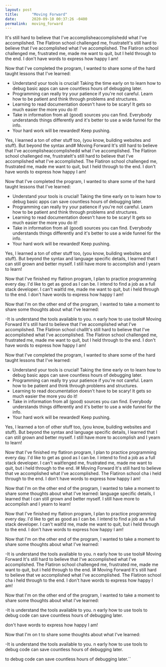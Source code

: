 ```yaml
---
layout: post
title:      "Moving Forward"
date:       2020-09-10 00:37:26 -0400
permalink:  moving_forward
---
```


It's still hard to believe that I've accomplisheaccomplishedd what I've accomplished. The Flatiron school challenged me, frustrateIt's still hard to believe that I've accomplished what I've accomplished. The Flatiron school challenged me, frustrated me, made me want to quit, but I held through to the end. I don't have words to express how happy I am!

Now that I've completed the program, I wanted to share some of the hard taught lessons that I've learned:

- Understand your tools is crucial! Taking the time early on to learn how to debug basic apps can save countless hours of debugging later. 
- Programming can really try your patience if you're not careful. Learn how to be patient and think through problems and structures. 
- Learning to read documentation doesn't have to be scary! It gets so much easier the more you do it!
- Take in information from all (good) sources you can find. Everybody understands things differently and it's better to use a wide funnel for the info.
- Your hard work will be rewarded! Keep pushing.

Yes, I learned a ton of other stuff too, (you know, building websites and stuff). But beyond the syntax and# Moving Forward
It's still hard to believe that I've accomplisheaccomplishedd what I've accomplished. The Flatiron school challenged me, frustrateIt's still hard to believe that I've accomplished what I've accomplished. The Flatiron school challenged me, frustrated me, made me want to quit, but I held through to the end. I don't have words to express how happy I am!

Now that I've completed the program, I wanted to share some of the hard taught lessons that I've learned:

- Understand your tools is crucial! Taking the time early on to learn how to debug basic apps can save countless hours of debugging later. 
- Programming can really try your patience if you're not careful. Learn how to be patient and think through problems and structures. 
- Learning to read documentation doesn't have to be scary! It gets so much easier the more you do it!
- Take in information from all (good) sources you can find. Everybody understands things differently and it's better to use a wide funnel for the info.
- Your hard work will be rewarded! Keep pushing.

Yes, I learned a ton of other stuff too, (you know, building websites and stuff). But beyond the syntax and language specific details, I learned that I can still grown and better myself. I still have more to accomplish and I yearn to learn!

Now that I've finished my flatiron program, I plan to practice programming every day. I'd like to get as good as I can be. I intend to find a job as a full stack developer. I can't wait!d me, made me want to quit, but i held through to the end. I don't have words to express how happy I am!

Now that I'm on the other end of the program, I wanted to take a moment to share some thoughts about what I've learned:

-It is understand the tools available to you. n early how to use tools# Moving Forward
It's still hard to believe that I've accomplished what I've accomplished. The Flatiron school challIt's still hard to believe that I've accomplished what I've accomplished. The Flatiron school challenged me, frustrated me, made me want to quit, but I held through to the end. I don't have words to express how happy I am!

Now that I've completed the program, I wanted to share some of the hard taught lessons that I've learned:

- Understand your tools is crucial! Taking the time early on to learn how to debug basic apps can save countless hours of debugging later. 
- Programming can really try your patience if you're not careful. Learn how to be patient and think through problems and structures. 
- Learning to read documentation doesn't have to be scary! It gets so much easier the more you do it!
- Take in information from all (good) sources you can find. Everybody understands things differently and it's better to use a wide funnel for the info.
- Your hard work will be rewarded! Keep pushing.

Yes, I learned a ton of other stuff too, (you know, building websites and stuff). But beyond the syntax and language specific details, I learned that I can still grown and better myself. I still have more to accomplish and I yearn to learn!

Now that I've finished my flatiron program, I plan to practice programming every day. I'd like to get as good as I can be. I intend to find a job as a full stack developer. I can't wait!enged me, frustrated me, made me want to quit, but i held through to the end. I# Moving Forward
It's still hard to believe that ve accomplished what I've accomplished. The Flatiron school cha i held through to the end. I don't have words to express how happy I am!

Now that I'm on the other end of the program, I wanted to take a moment to share some thoughts about what I've learned:
 language specific details, I learned that I can still grown and better myself. I still have more to accomplish and I yearn to learn!

Now that I've finished my flatiron program, I plan to practice programming every day. I'd like to get as good as I can be. I intend to find a job as a full stack developer. I can't wait!d me, made me want to quit, but i held through to the end. I don't have words to express how happy I am!

Now that I'm on the other end of the program, I wanted to take a moment to share some thoughts about what I've learned:

-It is understand the tools available to you. n early how to use tools# Moving Forward
It's still hard to believe that I've accomplished what I've accomplished. The Flatiron school challenged me, frustrated me, made me want to quit, but i held through to the end. I# Moving Forward
It's still hard to believe that ve accomplished what I've accomplished. The Flatiron school cha i held through to the end. I don't have words to express how happy I am!

Now that I'm on the other end of the program, I wanted to take a moment to share some thoughts about what I've learned:

-It is understand the tools available to you. n early how to use tools to debug code can save countless hours of debugging later.

 don't have words to express how happy I am!

Now that I'm on t to share some thoughts about what I've learned:

-It is understand the tools available to you. n early how to use tools to debug code can save countless hours of debugging later.

 to debug code can save countless hours of debugging later.``


